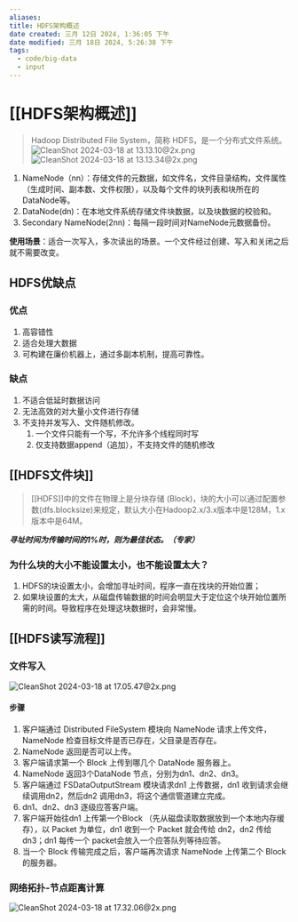 ```yaml
---
aliases: 
title: HDFS架构概述
date created: 三月 12日 2024, 1:36:05 下午
date modified: 三月 18日 2024, 5:26:38 下午
tags:
  - code/big-data
  - input
---
```

# [[HDFS架构概述]]
>Hadoop Distributed File System，简称 HDFS，是一个分布式文件系统。
![CleanShot 2024-03-18 at 13.13.10@2x.png](https://typora-tes.oss-cn-shanghai.aliyuncs.com/picgo/CleanShot%202024-03-18%20at%2013.13.10%402x.png)
![CleanShot 2024-03-18 at 13.13.34@2x.png](https://typora-tes.oss-cn-shanghai.aliyuncs.com/picgo/CleanShot%202024-03-18%20at%2013.13.34%402x.png)
1. NameNode（nn）：存储文件的元数据，如文件名，文件目录结构，文件属性（生成时间、副本数、文件权限），以及每个文件的块列表和块所在的DataNode等。
2. DataNode(dn)：在本地文件系统存储文件块数据，以及块数据的校验和。
3. Secondary NameNode(2nn)：每隔一段时间对NameNode元数据备份。

**使用场景**：适合一次写入，多次读出的场景。一个文件经过创建、写入和关闭之后就不需要改变。

## HDFS优缺点
### 优点
1. 高容错性
2. 适合处理大数据
3. 可构建在廉价机器上，通过多副本机制，提高可靠性。

### 缺点
1. 不适合低延时数据访问
2. 无法高效的对大量小文件进行存储
3. 不支持并发写入、文件随机修改。
	1. 一个文件只能有一个写，不允许多个线程同时写
	2. 仅支持数据append（追加），不支持文件的随机修改

## [[HDFS文件块]]
>[[HDFS]]中的文件在物理上是分块存储 (Block)，块的大小可以通过配置参数(dfs.blocksize)来规定，默认大小在Hadoop2.x/3.x版本中是128M，1.x版本中是64M。

***寻址时间为传输时间的1%时，则为最佳状态。（专家）***

### 为什么块的大小不能设置太小，也不能设置太大？
1. HDFS的块设置太小，会增加寻址时间，程序一直在找块的开始位置；
2. 如果块设置的太大，从磁盘传输数据的时间会明显大于定位这个块开始位置所需的时间。导致程序在处理这块数据时，会非常慢。

## [[HDFS读写流程]]
### 文件写入
![CleanShot 2024-03-18 at 17.05.47@2x.png](https://typora-tes.oss-cn-shanghai.aliyuncs.com/picgo/CleanShot%202024-03-18%20at%2017.05.47%402x.png)
#### 步骤
1. 客户端通过 Distributed FileSystem 模块向 NameNode 请求上传文件，NameNode 检查目标文件是否已存在，父目录是否存在。
2. NameNode 返回是否可以上传。
3. 客户端请求第一个 Block 上传到哪几个 DataNode 服务器上。
4. NameNode 返回3个DataNode 节点，分别为dn1、dn2、dn3。
5. 客户端通过 FSDataOutputStream 模块请求dn1 上传数据，dn1 收到请求会继续调用dn2，然后dn2 调用dn3，将这个通信管道建立完成。
6. dn1、dn2、dn3 逐级应答客户端。
7. 客户端开始往dn1 上传第一个Block （先从磁盘读取数据放到一个本地内存缓存），以 Packet 为单位，dn1 收到一个 Packet 就会传给 dn2，dn2 传给 dn3；dn1 每传一个 packet会放入一个应答队列等待应答。
8. 当一个 Block 传输完成之后，客户端再次请求 NameNode 上传第二个 Block 的服务器。

### 网络拓扑-节点距离计算
![CleanShot 2024-03-18 at 17.32.06@2x.png](https://typora-tes.oss-cn-shanghai.aliyuncs.com/picgo/CleanShot%202024-03-18%20at%2017.32.06%402x.png)
